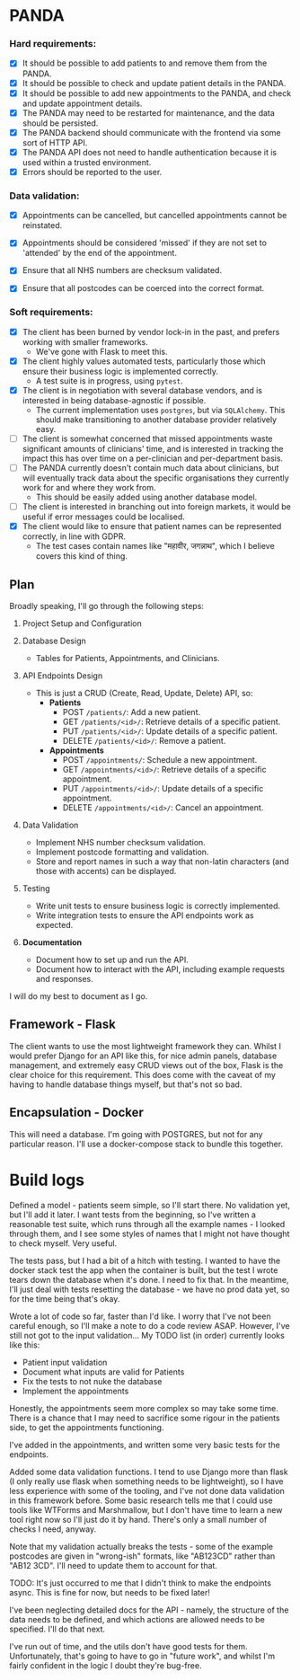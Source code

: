 # PANDA

### Hard requirements:
- [x] It should be possible to add patients to and remove them from the PANDA.
- [x] It should be possible to check and update patient details in the PANDA.
- [x] It should be possible to add new appointments to the PANDA, and check and update appointment details.
- [x] The PANDA may need to be restarted for maintenance, and the data should be persisted.
- [x] The PANDA backend should communicate with the frontend via some sort of HTTP API.
- [x] The PANDA API does not need to handle authentication because it is used within a trusted environment.
- [x] Errors should be reported to the user.
  
### Data validation:

- [x] Appointments can be cancelled, but cancelled appointments cannot be reinstated.
- [x] Appointments should be considered 'missed' if they are not set to 'attended' by the end of the appointment.
- [x] Ensure that all NHS numbers are checksum validated.
- [x] Ensure that all postcodes can be coerced into the correct format.



### Soft requirements:

- [x] The client has been burned by vendor lock-in in the past, and prefers working with smaller frameworks.
  - We've gone with Flask to meet this.
- [x] The client highly values automated tests, particularly those which ensure their business logic is implemented correctly.
  - A test suite is in progress, using `pytest`.
- [x] The client is in negotiation with several database vendors, and is interested in being database-agnostic if possible.
  - The current implementation uses `postgres`, but via `SQLAlchemy`. This should make transitioning to another database provider relatively easy.
- [ ] The client is somewhat concerned that missed appointments waste significant amounts of clinicians' time, and is interested in tracking the impact this has over time on a per-clinician and per-department basis.
- [ ] The PANDA currently doesn't contain much data about clinicians, but will eventually track data about the specific organisations they currently work for and where they work from.
  - This should be easily added using another database model.
- [ ] The client is interested in branching out into foreign markets, it would be useful if error messages could be localised.
- [x] The client would like to ensure that patient names can be represented correctly, in line with GDPR.
  - The test cases contain names like "महावीर, जगन्नाथ", which I believe covers this kind of thing.



## Plan

Broadly speaking, I'll go through the following steps:

1. Project Setup and Configuration
2. Database Design
   - Tables for Patients, Appointments, and Clinicians.
3. API Endpoints Design
   - This is just a CRUD (Create, Read, Update, Delete) API, so:
     - **Patients**
       - POST `/patients/`: Add a new patient.
       - GET `/patients/<id>/`: Retrieve details of a specific patient.
       - PUT `/patients/<id>/`: Update details of a specific patient.
       - DELETE `/patients/<id>/`: Remove a patient.
     - **Appointments**
       - POST `/appointments/`: Schedule a new appointment.
       - GET `/appointments/<id>/`: Retrieve details of a specific appointment.
       - PUT `/appointments/<id>/`: Update details of a specific appointment.
       - DELETE `/appointments/<id>/`: Cancel an appointment.
4. Data Validation
   - Implement NHS number checksum validation.
   - Implement postcode formatting and validation.
   - Store and report names in such a way that non-latin characters (and those with accents) can be displayed.

5. Testing
   - Write unit tests to ensure business logic is correctly implemented.
   - Write integration tests to ensure the API endpoints work as expected.

6. **Documentation**
   - Document how to set up and run the API.
   - Document how to interact with the API, including example requests and responses.

I will do my best to document as I go.

## Framework - Flask

The client wants to use the most lightweight framework they can. Whilst I would prefer Django for an API like this, for nice admin panels, database management, and extremely easy CRUD views out of the box, Flask is the clear choice for this requirement. This does come with the caveat of my having to handle database things myself, but that's not so bad.

## Encapsulation - Docker

This will need a database. I'm going with POSTGRES, but not for any particular reason. I'll use a docker-compose stack to bundle this together. 


# Build logs

Defined a model - patients seem simple, so I'll start there. No validation yet, but I'll add it later. I want tests from the beginning, so I've written a reasonable test suite, which runs through all the example names - I looked through them, and I see some styles of names that I might not have thought to check myself. Very useful.

The tests pass, but I had a bit of a hitch with testing. I wanted to have the docker stack test the app when the container is built, but the test I wrote tears down the database when it's done. I need to fix that. In the meantime, I'll just deal with tests resetting the database - we have no prod data yet, so for the time being that's okay.

Wrote a lot of code so far, faster than I'd like. I worry that I've not been careful enough, so I'll make a note to do a code review ASAP. However, I've still not got to the input validation... My TODO list (in order) currently looks like this:
- Patient input validation
- Document what inputs are valid for Patients
- Fix the tests to not nuke the database
- Implement the appointments

Honestly, the appointments seem more complex so may take some time. There is a chance that I may need to sacrifice some rigour in the patients side, to get the appointments functioning.

I've added in the appointments, and written some very basic tests for the endpoints. 

Added some data validation functions. I tend to use Django more than flask (I only really use flask when something needs to be lightweight), so I have less experience with some of the tooling, and I've not done data validation in this framework before. Some basic research tells me that I could use tools like WTForms and Marshmallow, but I don't have time to learn a new tool right now so I'll just do it by hand. There's only a small number of checks I need, anyway.

Note that my validation actually breaks the tests - some of the example postcodes are given in "wrong-ish" formats, like "AB123CD" rather than "AB12 3CD". I'll need to update them to account for that.

TODO: It's just occurred to me that I didn't think to make the endpoints async. This is fine for now, but needs to be fixed later!

I've been neglecting detailed docs for the API - namely, the structure of the data needs to be defined, and which actions are allowed needs to be specified. I'll do that next.

I've run out of time, and the utils don't have good tests for them. Unfortunately, that's going to have to go in "future work", and whilst I'm fairly confident in the logic I doubt they're bug-free. 


